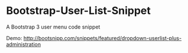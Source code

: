 Bootstrap-User-List-Snippet
===========================

A Bootstrap 3 user menu code snippet

Demo:
http://bootsnipp.com/snippets/featured/dropdown-userlist-plus-administration

